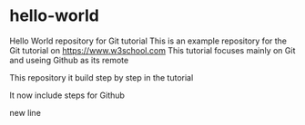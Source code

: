 # hello-world
Hello World repository for Git tutorial
This is an example repository for the Git tutorial on https://www.w3school.com
This tutorial focuses mainly on Git and useing Github as its remote

This repository it build step by step in the tutorial

It now include steps for Github

new line
